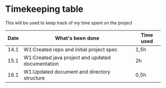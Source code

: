 # Timekeeping table
This will be used to keep track of my time spent on the project

|Date|What's been done                                 |Time used|
|----|-------------------------------------------------|---------|
|14.1|W1:Created repo and initial project spec         |   1,5h  |
|15.1|W1:Created java project and updated documentation|    2h   |
|16.1|W1:Updated document and directory structure      |   0,5h  |
